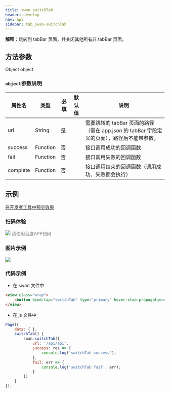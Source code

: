 ```yaml
---
title: swan.switchTab
header: develop
nav: api
sidebar: tab_swan-switchTab
---
```


  

**解释**：跳转到 tabBar 页面，并关闭其他所有非 tabBar 页面。

 
## 方法参数 

Object object

###  `object`参数说明  

|属性名 |类型  |必填 | 默认值 |说明|
|---- | ---- | ---- | ----|----|
|url |String | 是  | | 需要跳转的 tabBar 页面的路径（需在 app.json 的 tabBar 字段定义的页面），路径后不能带参数。|
|success |Function  |  否  | |  接口调用成功的回调函数|
|fail   | Function |   否  | |  接口调用失败的回调函数|
|complete |   Function |   否 | |   接口调用结束的回调函数（调用成功、失败都会执行）|
## 示例

<a href="swanide://fragment/ec2dc973777c2059652a99fda7f117621574140319528" title="在开发者工具中预览效果" target="_self">在开发者工具中预览效果</a> 

### 扫码体验

<div class='scan-code-container'>
    <img src="https://b.bdstatic.com/miniapp/assets/images/doc_demo/pages_navigateTo.png" class="demo-qrcode-image" />
    <font color=#777 12px>请使用百度APP扫码</font>
</div>

###  图片示例  
<div class="m-doc-custom-examples">
    <div class="m-doc-custom-examples-correct">
        <img src="https://b.bdstatic.com/miniapp/image/switchtab.gif">
    </div>
    <div class="m-doc-custom-examples-correct">
        <img src=" ">
    </div>
    <div class="m-doc-custom-examples-correct">
        <img src=" ">
    </div>     
</div>

###  代码示例 



* 在 swan 文件中

```html
<view class="wrap">    
    <button bind:tap="switchTab" type="primary" hover-stop-propagation="true">跳转到API Tab页</button>
</view>
```

* 在 js 文件中

```js
Page({
    data: { },
    switchTab() {
        swan.switchTab({
            url: '/api/api',
            success: res => {
                console.log('switchTab success');
            },
            fail: err => {
                console.log('switchTab fail', err);
            }
        })
    }
});
```

